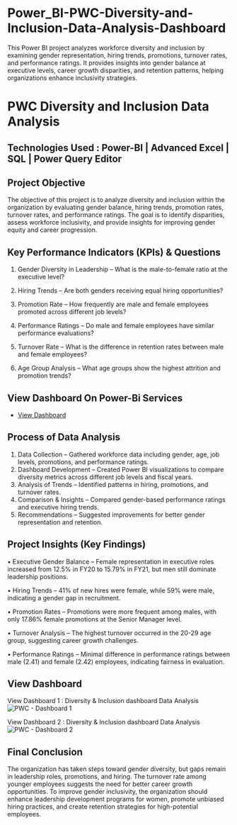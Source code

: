 # Power_BI-PWC-Diversity-and-Inclusion-Data-Analysis-Dashboard

This Power BI project analyzes workforce diversity and inclusion by examining gender representation, hiring trends, promotions, turnover rates, and performance ratings. It provides insights into gender balance at executive levels, career growth disparities, and retention patterns, helping organizations enhance inclusivity strategies.

# PWC Diversity and Inclusion Data Analysis
## Technologies Used : Power-BI | Advanced Excel | SQL | Power Query Editor  

## Project Objective
The objective of this project is to analyze diversity and inclusion within the organization by evaluating gender balance, hiring trends, promotion rates, turnover rates, and performance ratings. The goal is to identify disparities, assess workforce inclusivity, and provide insights for improving gender equity and career progression.

## Key Performance Indicators (KPIs) & Questions

1.	Gender Diversity in Leadership
    – What is the male-to-female ratio at the executive level?
  	
3.	Hiring Trends
    – Are both genders receiving equal hiring opportunities?
  	
5.	Promotion Rate
    – How frequently are male and female employees promoted across different job levels?
  	
7.	Performance Ratings
    – Do male and female employees have similar performance evaluations?
  	
9.	Turnover Rate
    – What is the difference in retention rates between male and female employees?
  	
11.	Age Group Analysis
    – What age groups show the highest attrition and promotion trends?

## View Dashboard On Power-Bi Services
- <a href="https://app.powerbi.com/view?r=eyJrIjoiNmY4YmUyOTUtYzBjNC00OTI2LTgzODItYTllZjE5Mzg4Mzk2IiwidCI6IjI5NjM3NzllLTNkMDMtNGRjYi05ZGI5LTExZGIwNzZhZDgzZCJ9">View Dashboard</a>

## Process of Data Analysis

1.	Data Collection – Gathered workforce data including gender, age, job levels, promotions, and performance ratings.
2.	Dashboard Development – Created Power BI visualizations to compare diversity metrics across different job levels and fiscal years.
3.	Analysis of Trends – Identified patterns in hiring, promotions, and turnover rates.
4.	Comparison & Insights – Compared gender-based performance ratings and executive hiring trends.
5.	Recommendations – Suggested improvements for better gender representation and retention.

## Project Insights (Key Findings)

•	Executive Gender Balance 
  – Female representation in executive roles increased from 12.5% in FY20 to 15.79% in FY21, but men still dominate leadership positions.
  
•	Hiring Trends 
  – 41% of new hires were female, while 59% were male, indicating a gender gap in recruitment.
  
•	Promotion Rates 
– Promotions were more frequent among males, with only 17.86% female promotions at the Senior Manager level.

•	Turnover Analysis 
– The highest turnover occurred in the 20-29 age group, suggesting career growth challenges.

•	Performance Ratings 
– Minimal difference in performance ratings between male (2.41) and female (2.42) employees, indicating fairness in evaluation.

## View Dashboard 

View Dashboard 1 : Diversity & Inclusion dashboard Data Analysis  <br>
![PWC - Dashboard 1](https://github.com/user-attachments/assets/8f9e0cf1-b3e1-4e9d-b5b6-2fdc62cf158b)

View Dashboard 2 : Diversity & Inclusion dashboard Data Analysis  <br>
![PWC - Dashboard 2](https://github.com/user-attachments/assets/19bd8f7e-8e6e-4902-b962-c6a4411260b9)

## Final Conclusion 

The organization has taken steps toward gender diversity, but gaps remain in leadership roles, promotions, and hiring. The turnover rate among younger employees suggests the need for better career growth opportunities. To improve gender inclusivity, the organization should enhance leadership development programs for women, promote unbiased hiring practices, and create retention strategies for high-potential employees.
